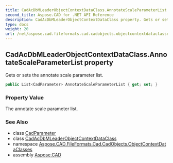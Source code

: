 ```yaml
---
title: CadAcDbMLeaderObjectContextDataClass.AnnotateScaleParameterList
second_title: Aspose.CAD for .NET API Reference
description: CadAcDbMLeaderObjectContextDataClass property. Gets or sets the annotate scale parameter list
type: docs
weight: 20
url: /net/aspose.cad.fileformats.cad.cadobjects.objectcontextdataclasses/cadacdbmleaderobjectcontextdataclass/annotatescaleparameterlist/
---
```

## CadAcDbMLeaderObjectContextDataClass.AnnotateScaleParameterList property

Gets or sets the annotate scale parameter list.

```csharp
public List<CadParameter> AnnotateScaleParameterList { get; set; }
```

### Property Value

The annotate scale parameter list.

### See Also

* class [CadParameter](../../../aspose.cad.fileformats.cad.cadparameters/cadparameter/)
* class [CadAcDbMLeaderObjectContextDataClass](../)
* namespace [Aspose.CAD.FileFormats.Cad.CadObjects.ObjectContextDataClasses](../../../aspose.cad.fileformats.cad.cadobjects.objectcontextdataclasses/)
* assembly [Aspose.CAD](../../../)


